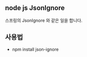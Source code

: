 ## node js JsonIgnore

스프링의 JsonIgnore 와 같은 일을 합니다.

## 사용법

 - npm install json-ignore

<script src="https://gist.github.com/WooJongSeon/d8144ad8a6c187d89e72ab5a52497ab7.js"></script>
